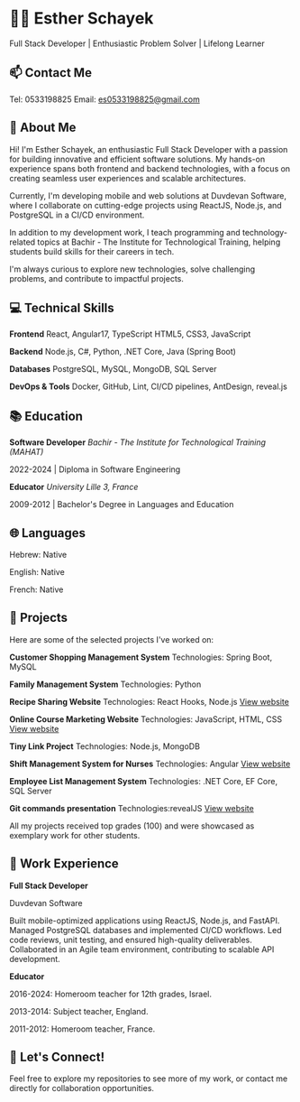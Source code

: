 
# 👩‍💻 Esther Schayek
Full Stack Developer | Enthusiastic Problem Solver | Lifelong Learner

## 📫 Contact Me

Tel: 0533198825
Email: es0533198825@gmail.com

## 🌟 About Me

Hi! I'm Esther Schayek, an enthusiastic Full Stack Developer with a passion for building innovative and efficient software solutions. My hands-on experience spans both frontend and backend technologies, with a focus on creating seamless user experiences and scalable architectures.

Currently, I'm developing mobile and web solutions at Duvdevan Software, where I collaborate on cutting-edge projects using ReactJS, Node.js, and PostgreSQL in a CI/CD environment.

In addition to my development work, I teach programming and technology-related topics at Bachir - The Institute for Technological Training, helping students build skills for their careers in tech.

I'm always curious to explore new technologies, solve challenging problems, and contribute to impactful projects.

## 💻 Technical Skills

**Frontend**
React, Angular17, TypeScript
HTML5, CSS3, JavaScript

**Backend**
Node.js, C#, Python, .NET Core, Java (Spring Boot)

**Databases**
PostgreSQL, MySQL, MongoDB, SQL Server

**DevOps & Tools**
Docker, GitHub, Lint, CI/CD pipelines, AntDesign, reveal.js

## 📚 Education

**Software Developer**
*Bachir - The Institute for Technological Training (MAHAT)*

2022-2024 | Diploma in Software Engineering

**Educator**
*University Lille 3, France*

2009-2012 | Bachelor's Degree in Languages and Education

## 🌐 Languages

Hebrew: Native

English: Native

French: Native

## 🚀 Projects

Here are some of the selected projects I've worked on:

**Customer Shopping Management System**
Technologies: Spring Boot, MySQL

**Family Management System**
Technologies: Python

**Recipe Sharing Website**
Technologies: React Hooks, Node.js
[View website](https://estherschayek.github.io/Recipe_project/)

**Online Course Marketing Website**
Technologies: JavaScript, HTML, CSS
[View website](https://estherschayek.github.io/Courses-platform-project/)

**Tiny Link Project**
Technologies: Node.js, MongoDB

**Shift Management System for Nurses**
Technologies: Angular
[View website](URL)

**Employee List Management System**
Technologies: .NET Core, EF Core, SQL Server

**Git commands presentation**
Technologies:revealJS
[View website]( https://estherschayek.github.io/GitCommandsPresentation/)

All my projects received top grades (100) and were showcased as exemplary work for other students.

## 🌟 Work Experience

**Full Stack Developer**

Duvdevan Software

Built mobile-optimized applications using ReactJS, Node.js, and FastAPI.
Managed PostgreSQL databases and implemented CI/CD workflows.
Led code reviews, unit testing, and ensured high-quality deliverables.
Collaborated in an Agile team environment, contributing to scalable API development.

**Educator**

2016-2024: Homeroom teacher for 12th grades, Israel.

2013-2014: Subject teacher, England.

2011-2012: Homeroom teacher, France.

## 🌟 Let's Connect!
Feel free to explore my repositories to see more of my work, or contact me directly for collaboration opportunities.
